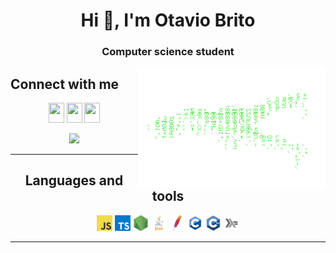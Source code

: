 <h1 align="center">Hi 👋, I'm Otavio Brito</h1>
<h3 align="center">Computer science student</h3>



<img align="right" width="300" heigh="300" src="https://github.com/otaviofbrito/otaviofbrito/blob/master/walkingman.gif">

  
<h2 align="left">Connect with me</h2> 


  
<p align="center"><a href="https://github.com/otaviofbrito" target="_blank"><img height="32" width="25" src="https://cdn.jsdelivr.net/npm/simple-icons@v6/icons/github.svg" /></a>
<a href="https://www.youtube.com/channel/UC4el8sPDQzY6IRfm_46J3Mw" target="_blank"><img height="32" width="25" src="https://cdn.jsdelivr.net/npm/simple-icons@v6/icons/youtube.svg" /></a>
<a href="https://www.linkedin.com/in/otavio-brito-3b0139224/" target="_blank"><img height="32" width="25" src="https://cdn.jsdelivr.net/npm/simple-icons@v6/icons/linkedin.svg" /></a></p>
  

<p align="center"><img src="https://img.shields.io/badge/Discord-Otavio%234887-%23964AF8?style=for-the-badge&logo=discord&?&logoColor=white"></img></p>


---


<h2 align="center">Languages and tools</h2>

<p align="center"><img height="25" width="25" src="https://raw.githubusercontent.com/github/explore/80688e429a7d4ef2fca1e82350fe8e3517d3494d/topics/javascript/javascript.png" />
  <img height="25" width="25" src="https://raw.githubusercontent.com/github/explore/80688e429a7d4ef2fca1e82350fe8e3517d3494d/topics/typescript/typescript.png" />
<img height="25" width="25" src="https://raw.githubusercontent.com/github/explore/80688e429a7d4ef2fca1e82350fe8e3517d3494d/topics/nodejs/nodejs.png" />
<img height="25" width="25" src="https://raw.githubusercontent.com/github/explore/5b3600551e122a3277c2c5368af2ad5725ffa9a1/topics/java/java.png" />
<img height="25" width="25" src="https://raw.githubusercontent.com/github/explore/80688e429a7d4ef2fca1e82350fe8e3517d3494d/topics/maven/maven.png" />
<img height="25" width="25" src="https://raw.githubusercontent.com/github/explore/f3e22f0dca2be955676bc70d6214b95b13354ee8/topics/c/c.png" />
<img height="25" width="25" src="https://raw.githubusercontent.com/github/explore/180320cffc25f4ed1bbdfd33d4db3a66eeeeb358/topics/cpp/cpp.png" />
<img height="25" width="25" src="https://raw.githubusercontent.com/github/explore/80688e429a7d4ef2fca1e82350fe8e3517d3494d/topics/haskell/haskell.png" />
</p>


---

